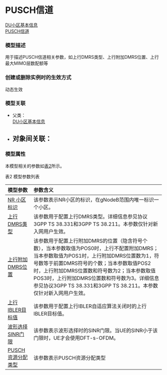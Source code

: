 # PUSCH信道[DU小区基本信息](../DU小区基本信息/README.md) <br>[PUSCH信道](#) <br>### 模型描述用于描述PUSCH信道相关参数，如上行DMRS类型、上行附加DMRS位置、上行最大MIMO层数配额等### 创建或删除实例时的生效方式动态生效### 模型关联- 父类： <br>[DU小区基本信息](../DU小区基本信息/README.md) <br>- 对象间关联：    - ### 模型属性本模型相关的参数如<a href="#t2">表2</a>所示。表2 模型参数列表<table id = "t2"><thread><tr><th align = "left">模型参数</th><th align = "left">参数含义</th></tr></thread><tbody><tr><td id = "NR 小区标识-1"><a href = "NR 小区标识-1.html">NR 小区标识</a></td><td>该参数表示NR小区的标识，在gNodeB范围内唯一标识一个小区。</td></tr><tr><td id = "上行DMRS类型-2"><a href = "上行DMRS类型-2.html">上行DMRS类型</a></td><td>该参数用于配置上行DMRS类型。详细信息参见协议3GPP TS 38.331和3GPP TS 38.211。本参数仅针对新入网用户生效。</td></tr><tr><td id = "上行附加DMRS位置-3"><a href = "上行附加DMRS位置-3.html">上行附加DMRS位置</a></td><td>该参数用于配置上行附加DMRS的位置（隐含符号个数），当本参数取值为POS0时，上行不配置附加DMRS；当本参数取值为POS1时，上行附加DMRS位置数为1，符号数等于前置DMRS符号的个数；当本参数取值POS2时，上行附加DMRS位置数和符号数为2；当本参数取值POS3时，上行附加DMRS位置数和符号数为3。详细信息参见协议3GPP TS 38.331和3GPP TS 38.211。本参数仅针对新入网用户生效。</td></tr><tr><td id = "上行IBLER目标值-4"><a href = "上行IBLER目标值-4.html">上行IBLER目标值</a></td><td>该参数用于配置上行IBLER自适应算法关闭时的上行IBLER目标值。</td></tr><tr><td id = "波形选择SINR门限-5"><a href = "波形选择SINR门限-5.html">波形选择SINR门限</a></td><td>该参数表示波形选择时的SINR门限。当UE的SINR小于该门限时，UE才会使用DFT-s-OFDM。</td></tr><tr><td id = "PUSCH资源分配类型-6"><a href = "PUSCH资源分配类型-6.html">PUSCH资源分配类型</a></td><td>该参数表示PUSCH资源分配类型</td></tr></tbody></table>